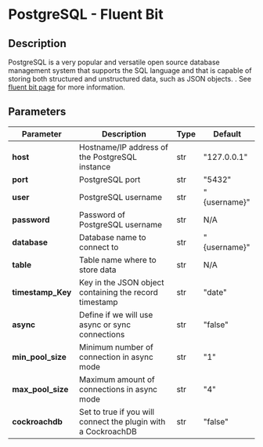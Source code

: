 # PostgreSQL - Fluent Bit

## Description

PostgreSQL is a very popular and versatile open source database management system that supports the SQL language and that is capable of storing both structured and unstructured data, such as JSON objects.
. See [fluent bit page](https://docs.fluentbit.io/manual/pipeline/outputs/postgresql) for more information.

## Parameters

| Parameter         | Description                                                   | Type | Default      |
| ----------------- | ------------------------------------------------------------- | ---- | ------------ |
| **host**          | Hostname/IP address of the PostgreSQL instance                | str  | "127.0.0.1"  |
| **port**          | PostgreSQL port                                               | str  | "5432"       |
| **user**          | PostgreSQL username                                           | str  | "{username}" |
| **password**      | Password of PostgreSQL username                               | str  | N/A          |
| **database**      | Database name to connect to                                   | str  | "{username}" |
| **table**         | Table name where to store data                                | str  | N/A          |
| **timestamp_Key** | Key in the JSON object containing the record timestamp        | str  | "date"       |
| **async**         | Define if we will use async or sync connections               | str  | "false"      |
| **min_pool_size** | Minimum number of connection in async mode                    | str  | "1"          |
| **max_pool_size** | Maximum amount of connections in async mode                   | str  | "4"          |
| **cockroachdb**   | Set to true if you will connect the plugin with a CockroachDB | str  | "false"      |
